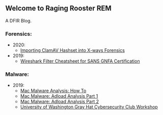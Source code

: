 ## Welcome to Raging Rooster REM

A DFIR Blog.

### Forensics:
- 2020:
  - [Importing ClamAV Hashset into X-ways Forensics](./Importing-ClamAV-Xways.md)
- 2019:
   - [Wireshark Filter Cheatsheet for SANS GNFA Certification](./Wireshark-Filters.md)

### Malware:
- 2019:
   - [Mac Malware Analysis: How To](./Mac-Malware-Analysis.md)
   - [Mac Malware: Adload Analysis Part 1](./Adload-Part1.md)
   - [Mac Malware: Adload Analysis Part 2](./Adload-Part2.md)
   - [University of Washington Gray Hat Cybersecurity Club Workshop](./UW-Grayhats.md)
